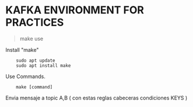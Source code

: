 # KAFKA ENVIRONMENT FOR PRACTICES

> make use

Install "make"

```
    sudo apt update
    sudo apt install make
```

Use Commands.
```
    make [command]
```



Envia  mensaje a topic A,B ( con estas reglas cabeceras condiciones KEYS )
